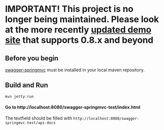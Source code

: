# IMPORTANT! This project is no longer being maintained. Please look at the more recently [updated demo site](https://github.com/adrianbk/swagger-springmvc-demo) that supports 0.8.x and beyond

## Before you begin

[swagger-springmvc](https://github.com/martypitt/swagger-springmvc) must be installed in your local maven repository.

## Build and Run

```shell
mvn jetty:run
```

#### Go to http://localhost:8080/swagger-springmvc-test/index.html

The textfield should be filled with `http://localhost:8080/swagger-springmvc-test/api-docs` 

